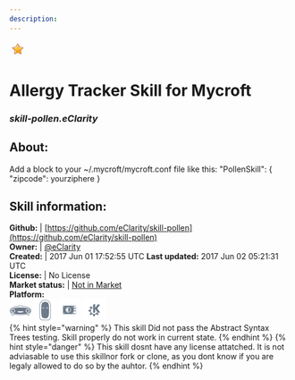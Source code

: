 ```yaml
---
description: 
---
```


![](../.gitbook/assets/star.png)  
# Allergy Tracker Skill for Mycroft  
### _skill-pollen.eClarity_  
## About:  
Add a block to your ~/.mycroft/mycroft.conf file like this:
"PollenSkill": {
"zipcode": yourziphere
}

## Skill information:  
**Github:** | [https://github.com/eClarity/skill-pollen](https://github.com/eClarity/skill-pollen)  
**Owner:** | [@eClarity](https://github.com/eClarity)  
**Created:** | 2017 Jun 01 17:52:55 UTC  **Last updated:** 2017 Jun 02 05:21:31 UTC  
**License:** | No License  
**Market status:** | [Not in Market](https://market.mycroft.ai/skill/)  
**Platform:**  
 ![Mark I](../.gitbook/assets/mark-1-icon.png)  ![Mark II](../.gitbook/assets/mark-2-icon.png)  ![Picroft](../.gitbook/assets/picroft-icon.png)  ![plasmoid](../.gitbook/assets/kde.png)   
{% hint style="warning" %}
This skill Did not pass the Abstract Syntax Trees testing. Skill properly do not work in current state.
{% endhint %}
{% hint style="danger" %}
This skill dosnt have any license attatched. It is not adviasable to use this skillnor fork or clone, as you dont know if you are legaly allowed to do so by the auhtor.
{% endhint %}
